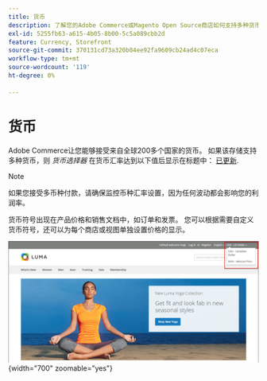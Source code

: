 ```yaml
---
title: 货币
description: 了解您的Adobe Commerce或Magento Open Source商店如何支持多种货币以增强客户体验。
exl-id: 5255fb63-a615-4b05-8b00-5c5a089cbb2d
feature: Currency, Storefront
source-git-commit: 370131cd73a320b04ee92fa9609cb24ad4c07eca
workflow-type: tm+mt
source-wordcount: '119'
ht-degree: 0%

---
```


# 货币

Adobe Commerce让您能够接受来自全球200多个国家的货币。 如果该存储支持多种货币，则 _货币选择器_ 在货币汇率达到以下值后显示在标题中： [已更新](currency-update.md).

>[!NOTE]
>
>如果您接受多币种付款，请确保监控币种汇率设置，因为任何波动都会影响您的利润率。

货币符号出现在产品价格和销售文档中，如订单和发票。 您可以根据需要自定义货币符号，还可以为每个商店或视图单独设置价格的显示。

![示例店面 — 货币选择器](./assets/storefront-currency-chooser.png){width="700" zoomable="yes"}
